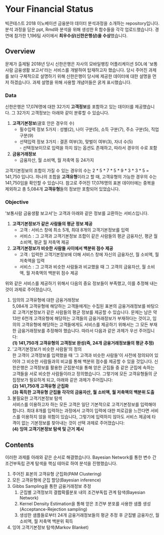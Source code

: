 # Your Financial Status
빅콘테스트 2018 이노베이션 금융분야 데이터 분석과정을 소개하는 repository입니다. 분석 과정을 담은 ppt, Rmd와 분석을 위해 생성한 R 함수들을 각각 업로드했습니다. 경연에 참가한 1,196팀 사이에서 <b>최우수상(신한은행상)을 수상</b>했습니다.

## Overview
문제가 출제될 2018년 당시 신한은행은 자사의 모바일뱅킹 어플리케이션 SOL에 '보통사람 금융생활 보고서'라는 서비스를 개발하여 탑재하고자 했습니다. 당시 주어진 과제를 보다 구체적으로 설명하기 위해 신한은행이 당시에 제공한 데이터에 대한 설명을 먼저 하겠습니다. 과제 설명을 위해 사용할 개념어들은 굵게 표시했습니다.

### Data
신한은행은 17,076명에 대한 32가지 <b>고객정보</b>를 포함하고 있는 데이터를 제공했습니다. 그 32가지 고객정보는 아래와 같이 분류할 수 있습니다.

<ol>
  <li><b>고객기본정보</b>(괄호 안은 경우의 수)
    <ul>
      <li>필수입력 정보 5가지 : 성별(2), 나이 구분(5), 소득 구분(7), 주소 구분(5), 직업 구분(9)</li>
      <li>선택입력 정보 3가지 : 결혼 여부(3), 맞벌이 여부(3), 자녀 수(5) <br>
        - 선택정보이므로 입력을 하지 않는 옵션도 존재하고, 따라서 경우의 수로 포함</li>
    </ul>
  </li>
  <li><b>금융거래정보</b>
    <ul>
      <li>금융자산, 월 소비액, 월 저축액 등 24가지</li>
    </ul>
  </li>
</ol>

고객기본정보의 조합이 가질 수 있는 경우의 수는 2 * 5 * 7 * 5 * 9 * 3 * 3 * 5 = 141,750 입니다. 하나의 조합을 <b>고객유형</b>이라고 할 때, 고객유형의 가능한 경우의 수는 141,750임을 확인할 수 있습니다. 참고로 주어진 17,076명의 표본 데이터에는 중복을 제외하고 총 5,084개 <b>고객유형</b>들의 정보만 포함되어 있었습니다.

### Objective
'보통사람 금융생활 보고서'는 고객과 아래와 같은 정보를 교환하는 서비스입니다.
<ol>
  <li><b>고객기본정보가 같은 사람들의 평균 정보 제공</b>
  <ul>
    <li>고객 : 서비스 창에 최소 5개, 최대 8개의 고객기본정보를 입력</li>
    <li>서비스 : 그 고객과 고객기본정보 조합이 같은 사람들의 평균 금융자산, 평균 월 소비액, 평균 월 저축액 제공</li>
  </ul>
  </li>
  <li><b>고객기본정보가 비슷한 사람들 사이에서 백분위 점수 제공</b>
    <ul>
      <li>고객 : 입력한 고객기본정보에 더해 서비스 창에 자신의 금융자산, 월 소비액, 월 저축액을 입력 </li>
      <li>서비스 : 그 고객과 비슷한 사람들과 비교했을 때 그 고객의 금융자산, 월 소비액, 월 저축액의 백분위 점수 제공</li>
    </ul>
  </li>
</ol>
 
위와 같은 서비스를 제공하기 위해서 다음의 중요 정보들이 부족했고, 이를 추정해 내는 것이 과제로 주어졌습니다,
<ol>
  <li>임의의 고객유형에 대한 금융거래정보
    <br>5,084개 고객유형에 해당하는 고객들에게는 수집된 표본의 금융거래정보를 바탕으로 고객기본정보가 같은 사람들의 평균 정보를 제공할 수 있습니다. 문제는 남은 약 13만 6천개 고객유형에 해당하는 고객들의 금융거래정보가 부재하다는 것이고, 임의의 고객유형에 해당하는 고객들에게도 서비스를 제공하기 위해서는 그 모든 부재한 금융거래정보를 추정해야 했습니다. 따라서 다음과 같은 과제가 우선 주어집니다:
    <br><b>(1) 141,750개 고객유형의 고객정보 완성(즉, 24개 금융거래정보들의 평균 추정)</b></li>
  <li>'고객기본정보가 비슷한 사람들'의 정의
    <br>한 고객이 고객정보를 입력했을 때 '그 고객과 비슷한 사람들'이 사전에 정의되어 있어야 그 비슷한 사람들과의 비교를 통해 백분위 점수를 제공할 수 있을 것입니다. 신한은행은 고객정보를 활용한 군집분석을 통해 얻은 군집들 중 같은 군집에 속하는 고객들을 서로 비슷한 사람들이라고 정의했습니다. 그렇기에 모든 고객유형들의 군집정보가 필요하게 되고, 아래와 같은 과제가 주어집니다:
    <br><b>(2) 141,750개 고객유형 군집화
    <br>(3) 획득한 고객유형 군집들 각각의 금융자산, 월 소비액, 월 저축액의 백분위 도출</b> </li>
  <li>불필요한 고객기본정보 탐색
    <br>서비스를 이용하고자 하는 모든 고객은 일단 기본적으로 고객기본정보를 입력해야 합니다. 최대 8개를 입력하는 과정에서 고객이 입력에 대한 피로감을 느낀다면 서비스를 이용하지 않을 위험이 있습니다, 그렇기에 입력하지 않아도 서비스 제공에 타격이 없는 기본정보를 찾아내는 것이 선택 과제로 주어졌습니다:
    <br><b>(4) 잉여 고객기본정보 탐색 및 근거 제시</b>
  </li>
</ol>

## Contents
이러한 과제를 아래와 같은 순서로 해결했습니다. Bayesian Network를 통한 변수 간 조건부독립 관계 탐색을 핵심 테마로 하여 분석을 진행했습니다.
<ol>
  <li>주어진 표본의 고객유형 군집화(PAM Clustering)</li>
  <li>모든 고객유형에 군집 할당(Bayesian inference)</li>
  <li>Gibbs Sampling을 통한 금융거래정보 추정
    <ol>
      <li>군집별 고객정보의 결합확률분포 내의 조건부독립 관계 탐색(Bayesian Network)</li>
      <li>Kernel Density Estimation을 통해 얻은 조건부 분포를 사용한 샘플 생성(Acceptance-Rejection sampling)</li>
      <li>생성한 샘플들로부터 24개 금융거래정보들의 평균 추정 후 군집별 금융자산, 월 소비액, 월 저축액 백분위 획득</li>
    </ol></li>
  <li>잉여 고객기본정보 탐색(Markov Blanket)</li>
</ol>
